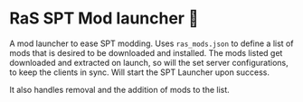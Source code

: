 # RaS SPT Mod launcher :rocket:

A mod launcher to ease SPT modding. Uses `ras_mods.json` to define a list of mods that is desired to be downloaded and installed.
The mods listed get downloaded and extracted on launch, so will the set server configurations, to keep the clients in sync.
Will start the SPT Launcher upon success.

It also handles removal and the addition of mods to the list.
